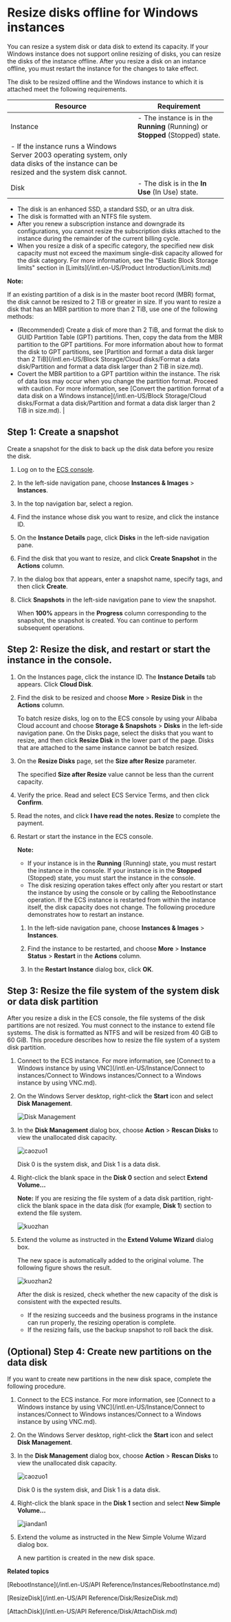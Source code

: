 # Resize disks offline for Windows instances

You can resize a system disk or data disk to extend its capacity. If your Windows instance does not support online resizing of disks, you can resize the disks of the instance offline. After you resize a disk on an instance offline, you must restart the instance for the changes to take effect.

The disk to be resized offline and the Windows instance to which it is attached meet the following requirements.

|Resource|Requirement|
|--------|-----------|
|Instance|-   The instance is in the **Running** \(Running\) or **Stopped** \(Stopped\) state.
-   If the instance runs a Windows Server 2003 operating system, only data disks of the instance can be resized and the system disk cannot. |
|Disk|-   The disk is in the **In Use** \(In Use\) state.
-   The disk is an enhanced SSD, a standard SSD, or an ultra disk.
-   The disk is formatted with an NTFS file system.
-   After you renew a subscription instance and downgrade its configurations, you cannot resize the subscription disks attached to the instance during the remainder of the current billing cycle.
-   When you resize a disk of a specific category, the specified new disk capacity must not exceed the maximum single-disk capacity allowed for the disk category. For more information, see the "Elastic Block Storage limits" section in [Limits](/intl.en-US/Product Introduction/Limits.md)

**Note:**

If an existing partition of a disk is in the master boot record \(MBR\) format, the disk cannot be resized to 2 TiB or greater in size. If you want to resize a disk that has an MBR partition to more than 2 TiB, use one of the following methods:

-   \(Recommended\) Create a disk of more than 2 TiB, and format the disk to GUID Partition Table \(GPT\) partitions. Then, copy the data from the MBR partition to the GPT partitions. For more information about how to format the disk to GPT partitions, see [Partition and format a data disk larger than 2 TiB](/intl.en-US/Block Storage/Cloud disks/Format a data disk/Partition and format a data disk larger than 2 TiB in size.md).
-   Covert the MBR partition to a GPT partition within the instance. The risk of data loss may occur when you change the partition format. Proceed with caution. For more information, see [Convert the partition format of a data disk on a Windows instance](/intl.en-US/Block Storage/Cloud disks/Format a data disk/Partition and format a data disk larger than 2 TiB in size.md). |

## Step 1: Create a snapshot

Create a snapshot for the disk to back up the disk data before you resize the disk.

1.  Log on to the [ECS console](https://ecs.console.aliyun.com).

2.  In the left-side navigation pane, choose **Instances & Images** \> **Instances**.

3.  In the top navigation bar, select a region.

4.  Find the instance whose disk you want to resize, and click the instance ID.

5.  On the **Instance Details** page, click **Disks** in the left-side navigation pane.

6.  Find the disk that you want to resize, and click **Create Snapshot** in the **Actions** column.

7.  In the dialog box that appears, enter a snapshot name, specify tags, and then click **Create**.

8.  Click **Snapshots** in the left-side navigation pane to view the snapshot.

    When **100%** appears in the **Progress** column corresponding to the snapshot, the snapshot is created. You can continue to perform subsequent operations.


## Step 2: Resize the disk, and restart or start the instance in the console.

1.  On the Instances page, click the instance ID. The **Instance Details** tab appears. Click **Cloud Disk**.

2.  Find the disk to be resized and choose **More** \> **Resize Disk** in the **Actions** column.

    To batch resize disks, log on to the ECS console by using your Alibaba Cloud account and choose **Storage & Snapshots** \> **Disks** in the left-side navigation pane. On the Disks page, select the disks that you want to resize, and then click **Resize Disk** in the lower part of the page. Disks that are attached to the same instance cannot be batch resized.

3.  On the **Resize Disks** page, set the **Size after Resize** parameter.

    The specified **Size after Resize** value cannot be less than the current capacity.

4.  Verify the price. Read and select ECS Service Terms, and then click **Confirm**.

5.  Read the notes, and click **I have read the notes. Resize** to complete the payment.

6.  Restart or start the instance in the ECS console.

    **Note:**

    -   If your instance is in the **Running** \(Running\) state, you must restart the instance in the console. If your instance is in the **Stopped** \(Stopped\) state, you must start the instance in the console.
    -   The disk resizing operation takes effect only after you restart or start the instance by using the console or by calling the RebootInstance operation. If the ECS instance is restarted from within the instance itself, the disk capacity does not change.
    The following procedure demonstrates how to restart an instance.

    1.  In the left-side navigation pane, choose **Instances & Images** \> **Instances**.

    2.  Find the instance to be restarted, and choose **More** \> **Instance Status** \> **Restart** in the **Actions** column.

    3.  In the **Restart Instance** dialog box, click **OK**.


## Step 3: Resize the file system of the system disk or data disk partition

After you resize a disk in the ECS console, the file systems of the disk partitions are not resized. You must connect to the instance to extend file systems. The disk is formatted as NTFS and will be resized from 40 GiB to 60 GiB. This procedure describes how to resize the file system of a system disk partition.

1.  Connect to the ECS instance. For more information, see [Connect to a Windows instance by using VNC](/intl.en-US/Instance/Connect to instances/Connect to Windows instances/Connect to a Windows instance by using VNC.md).

2.  On the Windows Server desktop, right-click the **Start** icon and select **Disk Management**.

    ![Disk Management](https://static-aliyun-doc.oss-accelerate.aliyuncs.com/assets/img/en-US/6766431061/p140800.png)

3.  In the **Disk Management** dialog box, choose **Action** \> **Rescan Disks** to view the unallocated disk capacity.

    ![caozuo1](https://static-aliyun-doc.oss-accelerate.aliyuncs.com/assets/img/en-US/9082909951/p86770.png)

    Disk 0 is the system disk, and Disk 1 is a data disk.

4.  Right-click the blank space in the **Disk 0** section and select **Extend Volume...**

    **Note:** If you are resizing the file system of a data disk partition, right-click the blank space in the data disk \(for example, **Disk 1**\) section to extend the file system.

    ![kuozhan](https://static-aliyun-doc.oss-accelerate.aliyuncs.com/assets/img/en-US/9082909951/p86807.png)

5.  Extend the volume as instructed in the **Extend Volume Wizard** dialog box.

    The new space is automatically added to the original volume. The following figure shows the result.

    ![kuozhan2](https://static-aliyun-doc.oss-accelerate.aliyuncs.com/assets/img/en-US/0182909951/p86808.png)

    After the disk is resized, check whether the new capacity of the disk is consistent with the expected results.

    -   If the resizing succeeds and the business programs in the instance can run properly, the resizing operation is complete.
    -   If the resizing fails, use the backup snapshot to roll back the disk.

## \(Optional\) Step 4: Create new partitions on the data disk

If you want to create new partitions in the new disk space, complete the following procedure.

1.  Connect to the ECS instance. For more information, see [Connect to a Windows instance by using VNC](/intl.en-US/Instance/Connect to instances/Connect to Windows instances/Connect to a Windows instance by using VNC.md).

2.  On the Windows Server desktop, right-click the **Start** icon and select **Disk Management**.

3.  In the **Disk Management** dialog box, choose **Action** \> **Rescan Disks** to view the unallocated disk capacity.

    ![caozuo1](https://static-aliyun-doc.oss-accelerate.aliyuncs.com/assets/img/en-US/9082909951/p86770.png)

    Disk 0 is the system disk, and Disk 1 is a data disk.

4.  Right-click the blank space in the **Disk 1** section and select **New Simple Volume...**

    ![jiandan1](https://static-aliyun-doc.oss-accelerate.aliyuncs.com/assets/img/en-US/0182909951/p86817.png)

5.  Extend the volume as instructed in the New Simple Volume Wizard dialog box.

    A new partition is created in the new disk space.


**Related topics**  


[RebootInstance](/intl.en-US/API Reference/Instances/RebootInstance.md)

[ResizeDisk](/intl.en-US/API Reference/Disk/ResizeDisk.md)

[AttachDisk](/intl.en-US/API Reference/Disk/AttachDisk.md)

